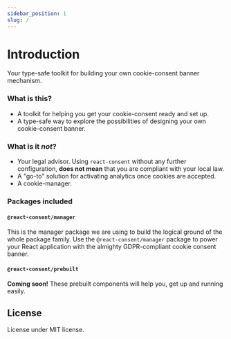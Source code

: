 ```yaml
---
sidebar_position: 1
slug: /
---
```


# Introduction

Your type-safe toolkit for building your own cookie-consent banner mechanism.

### What is this?

- A toolkit for helping you get your cookie-consent ready and set up.
- A type-safe way to explore the possibilities of designing your own cookie-consent banner.

### What is it _not_?

- Your legal advisor. Using `react-consent` without any further configuration, **does not mean** that you are compliant with your local law.
- A "go-to" solution for activating analytics once cookies are accepted.
- A cookie-manager.

### Packages included

#### `@react-consent/manager`

This is the manager package we are using to build the logical ground of the whole package family. Use the `@react-consent/manager` package to power your React application with the almighty GDPR-compliant cookie consent banner.

#### `@react-consent/prebuilt`

**Coming soon!** These prebuilt components will help you, get up and running easily.

## License

License under MIT license.
